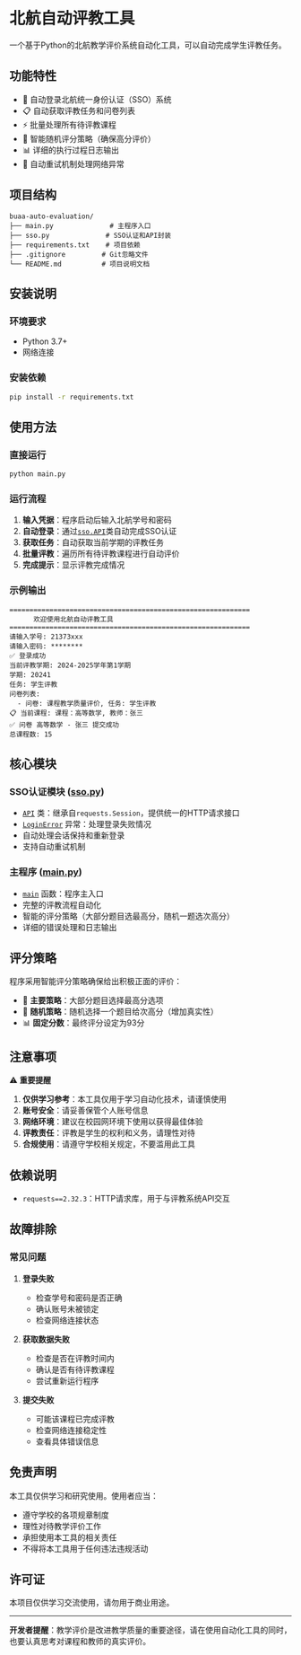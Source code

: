 # 北航自动评教工具

一个基于Python的北航教学评价系统自动化工具，可以自动完成学生评教任务。

## 功能特性

- 🔐 自动登录北航统一身份认证（SSO）系统
- 📋 自动获取评教任务和问卷列表
- ⚡ 批量处理所有待评教课程
- 🎯 智能随机评分策略（确保高分评价）
- 📊 详细的执行过程日志输出
- 🔄 自动重试机制处理网络异常

## 项目结构

```
buaa-auto-evaluation/
├── main.py              # 主程序入口
├── sso.py              # SSO认证和API封装
├── requirements.txt    # 项目依赖
├── .gitignore         # Git忽略文件
└── README.md          # 项目说明文档
```

## 安装说明

### 环境要求

- Python 3.7+
- 网络连接

### 安装依赖

```bash
pip install -r requirements.txt
```

## 使用方法

### 直接运行

```bash
python main.py
```

### 运行流程

1. **输入凭据**：程序启动后输入北航学号和密码
2. **自动登录**：通过[`sso.API`](sso.py)类自动完成SSO认证
3. **获取任务**：自动获取当前学期的评教任务
4. **批量评教**：遍历所有待评教课程进行自动评价
5. **完成提示**：显示评教完成情况

### 示例输出

```
============================================================
      欢迎使用北航自动评教工具
============================================================
请输入学号: 21373xxx
请输入密码: ********
✅ 登录成功
当前评教学期: 2024-2025学年第1学期
学期: 20241
任务: 学生评教
问卷列表:
  - 问卷: 课程教学质量评价, 任务: 学生评教
📋 当前课程: 课程：高等数学, 教师：张三
✅ 问卷 高等数学 - 张三 提交成功
总课程数: 15
```

## 核心模块

### SSO认证模块 ([sso.py](sso.py))

- [`API`](sso.py) 类：继承自`requests.Session`，提供统一的HTTP请求接口
- [`LoginError`](sso.py) 异常：处理登录失败情况
- 自动处理会话保持和重新登录
- 支持自动重试机制

### 主程序 ([main.py](main.py))

- [`main`](main.py) 函数：程序主入口
- 完整的评教流程自动化
- 智能的评分策略（大部分题目选最高分，随机一题选次高分）
- 详细的错误处理和日志输出

## 评分策略

程序采用智能评分策略确保给出积极正面的评价：

- 🎯 **主要策略**：大部分题目选择最高分选项
- 🎲 **随机策略**：随机选择一个题目给次高分（增加真实性）
- 📊 **固定分数**：最终评分设定为93分

## 注意事项

⚠️ **重要提醒**

1. **仅供学习参考**：本工具仅用于学习自动化技术，请谨慎使用
2. **账号安全**：请妥善保管个人账号信息
3. **网络环境**：建议在校园网环境下使用以获得最佳体验
4. **评教责任**：评教是学生的权利和义务，请理性对待
5. **合规使用**：请遵守学校相关规定，不要滥用此工具

## 依赖说明

- `requests==2.32.3`：HTTP请求库，用于与评教系统API交互

## 故障排除

### 常见问题

1. **登录失败**
   - 检查学号和密码是否正确
   - 确认账号未被锁定
   - 检查网络连接状态

2. **获取数据失败**
   - 检查是否在评教时间内
   - 确认是否有待评教课程
   - 尝试重新运行程序

3. **提交失败**
   - 可能该课程已完成评教
   - 检查网络连接稳定性
   - 查看具体错误信息

## 免责声明

本工具仅供学习和研究使用。使用者应当：

- 遵守学校的各项规章制度
- 理性对待教学评价工作
- 承担使用本工具的相关责任
- 不得将本工具用于任何违法违规活动

## 许可证

本项目仅供学习交流使用，请勿用于商业用途。

---

**开发者提醒**：教学评价是改进教学质量的重要途径，请在使用自动化工具的同时，也要认真思考对课程和教师的真实评价。
